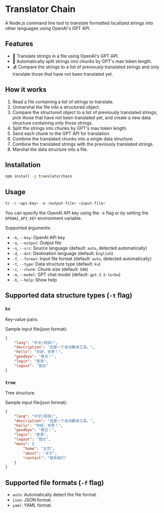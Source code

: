 # Translator Chain

A Node.js command line tool to translate formatted localized strings into other languages using OpenAI's GPT API.

## Features

- 🤖️ Translate strings in a file using OpenAI's GPT API.
- 🚀 Automatically split strings into chunks by GPT's max token length.
- 💰 Compare the strings to a list of previously translated strings and only translate those that have not been translated yet.

## How it works

1. Read a file containing a list of strings to translate.
2. Unmarshal the file into a structured object.
3. Compare the structured object to a list of previously translated strings, pick those that have not been translated yet, and create a new data structure containing only those strings.
4. Split the strings into chunks by GPT's max token length.
5. Send each chunk to the GPT API for translation.
6. Combine the translated chunks into a single data structure.
7. Combine the translated strings with the previously translated strings.
8. Marshal the data structure into a file.

## Installation

```bash
npm install -g translatorchain
```

## Usage

```bash
tc -k <api-key> -o <output-file> <input-file>
```

You can specify the OpenAI API key using the `-k` flag or by setting the `OPENAI_API_KEY` environment variable.

Supported arguments:

- `-k`, `--key`: OpenAI API key
- `-o`, `--output`: Output file
- `-s`, `--src`: Source language (default: `auto`, detected automatically)
- `-d`, `--dst`: Destination language (default: `English`)
- `-f`, `--format`: Input file format (default: `auto`, detected automatically)
- `-t`, `--type`: Data structure type (default: `kv`)
- `-c`, `--chunk`: Chunk size (default: `500`)
- `-m`, `--model`: GPT chat model (default: `gpt-3.5-turbo`)
- `-h`, `--help`: Show help

## Supported data structure types (`-t` flag)

### `kv`

Key-value pairs.

Sample input file(json format):

```json
{
    "lang": "中文(简体)",
    "description": "这是一个自动翻译工具。",
    "hello": "你好，世界！",
    "goodbye": "再见！",
    "login": "登录",
    "logout": "登出"
}
```

### `tree`

Tree structure.

Sample input file(json format):

```json
{
    "lang": "中文(简体)",
    "description": "这是一个自动翻译工具。",
    "hello": "你好，世界！",
    "goodbye": "再见！",
    "login": "登录",
    "logout": "登出",
    "menu": {
        "home": "主页",
        "about": "关于",
        "contact": "联系我们"
    }
}
```
## Supported file formats (`-f` flag)

* `auto`: Automatically detect the file format.
* `json`: JSON format.
* `yaml`: YAML format.